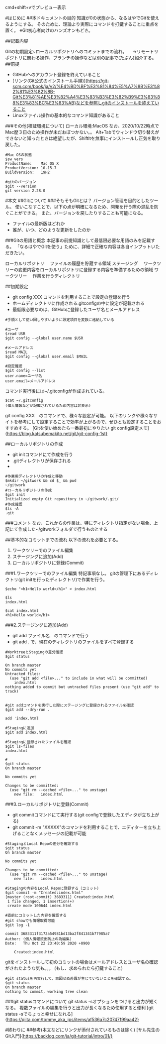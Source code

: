 cmd+shift+vでプレビュー表示

#はじめに
##本ドキュメントの目的
知識が0の状態から、なるはやでGitを使えるようにする。
そのために、理論より実際にコマンドを打鍵することに重点を置く。
※Git初心者向けのハンズオンもどき。

##記載内容

Gitの初期設定~ローカルリポジトリへのコミットまでの流れ。
　→リモートリポジトリに関わる操作、ブランチの操作などは別の記事で(たぶん)紹介する。
##前提

- GitHubへのアカウント登録を終えていること
- [リンク(Git公式のインストール手順)]{https://git-scm.com/book/ja/v2/%E4%BD%BF%E3%81%84%E5%A7%8B%E3%82%81%E3%82%8B-Git%E3%81%AE%E3%82%A4%E3%83%B3%E3%82%B9%E3%83%88%E3%83%BC%E3%83%AB}などを参照しgitのインストールを終えていること
- Linuxファイル操作の基本的なコマンド知識があること

###その他(検証環境について)
ローカル環境:MacOS
なお、2020/10/22時点でMac歴３日のため操作が未だおぼつかない。。
Alt+Tabでウィンドウ切り替えができないと知ったときは絶望したが、Shiftltを無事にインストールし正気を取り戻した。

```
#Mac OSの状態
$sw_vers
ProductName:	Mac OS X
ProductVersion:	10.15.7
BuildVersion:	19H2

#gitのバージョン
$git --version
git version 2.28.0
```

#本文
##Gitについて
###そもそもGitとは？
バージョン管理を目的としたツール。
使いこなすことで、以下の点が明確になるため、開発を行う際の混乱を防ぐことができる。
また、バージョンを戻したりすることも可能になる。
- ファイルの最新版はどれか 
-  誰が、いつ、どのような更新をしたのか

###Gitの用語と概念
本記事の前提知識として最低限必要な用語のみを記載する。
「なるはやでGitを使う」ために、詳細で正確な内容は各自インプットいただきたい。

ローカルリポジトリ
　ファイルの履歴を貯蔵する領域
ステージング
　ワークツリーの変更内容をローカルリポジトリに登録する内容を準備するための領域
ワークツリー
　作業を行うディレクトリ


##初期設定
- git config XXX コマンドを利用することで設定の登録を行う
- ホームディレクトリに作成される.gitconfigの中に設定が記載される
- 最低限必要なのは、GitHubに登録したユーザ名とメールアドレス
```
#手順として使い回しやすいように設定項目を変数に格納している

#ユーザ
$read USR
$git config --global user.name $USR

#メールアドレス
$read MAIL
$git config --global user.email $MAIL

#設定確認
$git config --list
user.name=ユーザ名
user.email=メールアドレス

```
コマンド実行後には~/.gitconfigが作成されている。
```
$cat ~/.gitconfig
(個人情報などが記載されているため内容は非表示) 
```
git config XXX　のコマンドで、様々な設定が可能。
以下のリンクや様々なサイトを参考にして設定することで効率が上がるので、ぜひとも設定することをおすすめする。
[Gitを使い始めたら一番最初にやりたい git config設定メモ]{https://blog.katsubemakito.net/git/git-config-1st}



##ローカルリポジトリの作成
- git initコマンドにて作成を行う
- .gitディレクトリが保存される
-

```
#作業用ディレクトリの作成と移動
$mkdir ~/gitwork && cd $_ && pwd 
~/gitwork
#ローカルリポジトリの作成
$git init
Initialized empty Git repository in ~/gitwork/.git/
#作成確認
$ls -A
.git
```

###コメント
なお、これからの作業は、特にディレクトリ指定がない場合、上記にて作成した~/gitworkフォルダで行うものとする

##基本的なコミットまでの流れ
以下の流れを必要とする。

1. ワークツリーでのファイル編集
1. ステージングに追加(Add)
1. ローカルリポジトリに登録(Commit)


###1.ワークツリーでのファイル編集
特記事項なし。
gitの管理下にあるディレクトリ(git initを行ったディレクトリ)で作業を行う。
```
$echo "<h1>Hello world</h1>" > index.html

$ls
index.html

$cat index.html 
<h1>Hello world</h1>
```


###2.ステージングに追加(Add)
- git add ファイル名　のコマンドで行う
- git add . で、現在のディレクトリのファイルをすべて登録する
```
#WorktreeとStagingの差分確認
$git status

On branch master
No commits yet
Untracked files:
  (use "git add <file>..." to include in what will be committed)
	index.html
nothing added to commit but untracked files present (use "git add" to track)


#git addコマンドを実行した際にステージングに登録されるファイルを確認
$git add --dry-run .

add 'index.html

#Stagingに追加
$git add index.html

#Stagingに登録されたファイルを確認
$git ls-files
index.html

#
$git status
On branch master

No commits yet

Changes to be committed:
  (use "git rm --cached <file>..." to unstage)
	new file:   index.html
```


###3.ローカルリポジトリに登録(Commit)
- git commitコマンドにて実行する(git configで登録したエディタが立ち上がる)
- git commit -m "XXXXX"のコマンドを利用することで、エディターを立ち上げることなくメッセージの記載が可能

```
#StagingとLocal Repoの差分を確認する
$git status
On branch master

No commits yet

Changes to be committed:
  (use "git rm --cached <file>..." to unstage)
	new file:   index.html

#Stagingの内容をLocal Repoに登録する（コミット）
$git commit -m "Created:index.html" 
[master (root-commit) 3683311] Created:index.html
 1 file changed, 1 insertion(+)
 create mode 100644 index.html

#直前にコミットした内容を確認する
#git showでも情報取得可能　
$git log -1 

commit 3683311f3172a54981bd13ba2f841341b77985a7
Author: (個人情報流出防止の為編集)
Date:   Thu Oct 22 23:40:59 2020 +0900

    Created:index.html
```
gitをインストールして初のコミットの場合はメールアドレスとユーザ名の確認がされたような気も。。。
(もし、求められたら打鍵すること)
```
#git statusを再実行して、意図せぬ差異が生じていないことを確認する。
$git status
On branch master
nothing to commit, working tree clean

```
###git statusコマンドについて
git status -sオプションをつけると出力が短くなる。
複数ファイルの編集を行うと出力が長くなるため使用すると便利
[git status -sでちょっと幸せになれる]{https://qiita.com/tommy_aka_jps/items/af536a7c20747f99aa42}


#終わりに
##参考(本文などにリンクが添付されているものは除く)
 [サル先生のGit入門]{https://backlog.com/ja/git-tutorial/intro/01/}